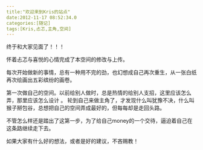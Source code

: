 ```yaml
---
title:"欢迎来到Kris的站点"
date:2012-11-17 08:52:34.0
categories:[随记]
tags:[Kris,忐忑,主角,空间]
---
```


终于和大家见面了！！！

怀着忐忑与喜悦的心情完成了本空间的修改与上传。

每次开始做新的事情，总有一种用不完的劲，也幻想成自己再次重生，从一张白纸再次绘画出五彩缤纷的画卷。

<!--more-->

第一次做自己的空间。以前给别人做时，总是热情的给别人支招，这里应该怎么弄，那里应该怎么设计 。 轮到自己来做主角了，才发现什么叫犹豫不决，什么叫猴子掰包谷，总想把自己的空间弄成最好的，但每每却是走回头路。

不管怎么样还是踏出了这第一步，为了给自己money的一个交待，逼迫着自己在这条路继续走下去。

如果大家有什么好的想法，或者是好的建议，不吝赐教！
